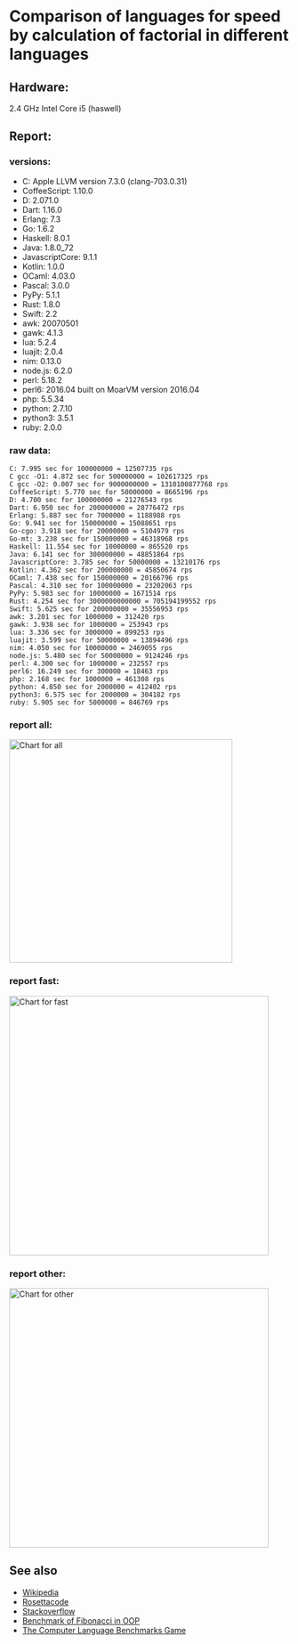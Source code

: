 Comparison of languages for speed by calculation of factorial in different languages
====================================================================================

Hardware:
---------
2.4 GHz Intel Core i5 (haswell)

Report:
-------
### versions:

  * C: Apple LLVM version 7.3.0 (clang-703.0.31)
  * CoffeeScript: 1.10.0
  * D: 2.071.0
  * Dart: 1.16.0
  * Erlang: 7.3
  * Go: 1.6.2
  * Haskell: 8.0.1
  * Java: 1.8.0_72
  * JavascriptCore: 9.1.1
  * Kotlin: 1.0.0
  * OCaml: 4.03.0
  * Pascal: 3.0.0
  * PyPy: 5.1.1
  * Rust: 1.8.0
  * Swift: 2.2
  * awk: 20070501
  * gawk: 4.1.3
  * lua: 5.2.4
  * luajit: 2.0.4
  * nim: 0.13.0
  * node.js: 6.2.0
  * perl: 5.18.2
  * perl6: 2016.04 built on MoarVM version 2016.04
  * php: 5.5.34
  * python: 2.7.10
  * python3: 3.5.1
  * ruby: 2.0.0


### raw data:

    C: 7.995 sec for 100000000 = 12507735 rps
    C gcc -O1: 4.872 sec for 500000000 = 102617325 rps
    C gcc -O2: 0.007 sec for 9000000000 = 1310100877768 rps
    CoffeeScript: 5.770 sec for 50000000 = 8665196 rps
    D: 4.700 sec for 100000000 = 21276543 rps
    Dart: 6.950 sec for 200000000 = 28776472 rps
    Erlang: 5.887 sec for 7000000 = 1188988 rps
    Go: 9.941 sec for 150000000 = 15088651 rps
    Go-cgo: 3.918 sec for 20000000 = 5104979 rps
    Go-mt: 3.238 sec for 150000000 = 46318968 rps
    Haskell: 11.554 sec for 10000000 = 865520 rps
    Java: 6.141 sec for 300000000 = 48851864 rps
    JavascriptCore: 3.785 sec for 50000000 = 13210176 rps
    Kotlin: 4.362 sec for 200000000 = 45850674 rps
    OCaml: 7.438 sec for 150000000 = 20166796 rps
    Pascal: 4.310 sec for 100000000 = 23202063 rps
    PyPy: 5.983 sec for 10000000 = 1671514 rps
    Rust: 4.254 sec for 3000000000000 = 705194199552 rps
    Swift: 5.625 sec for 200000000 = 35556953 rps
    awk: 3.201 sec for 1000000 = 312420 rps
    gawk: 3.938 sec for 1000000 = 253943 rps
    lua: 3.336 sec for 3000000 = 899253 rps
    luajit: 3.599 sec for 50000000 = 13894496 rps
    nim: 4.050 sec for 10000000 = 2469055 rps
    node.js: 5.480 sec for 50000000 = 9124246 rps
    perl: 4.300 sec for 1000000 = 232557 rps
    perl6: 16.249 sec for 300000 = 18463 rps
    php: 2.168 sec for 1000000 = 461308 rps
    python: 4.850 sec for 2000000 = 412402 rps
    python3: 6.575 sec for 2000000 = 304182 rps
    ruby: 5.905 sec for 5000000 = 846769 rps


### report all:

<img alt="Chart for all" width="401" src="https://chart.googleapis.com/chart?cht=bhs&chs=602x498&chd=t%3A102617324%2C48851863%2C46318968%2C45850674%2C35556953%2C28776472%2C23202062%2C21276543%2C20166795%2C15088650%2C13894495%2C13210175%2C12507734%2C9124245%2C8665196%2C5104978%2C2469054%2C1671514%2C1188988%2C899252%2C865520%2C846768%2C461307%2C412402%2C312420%2C304182%2C253942%2C232556&chco=4d89f9&chbh=12&chds=0,102617324.644848&chxt=x,y,r&chxl=1%3A%7Cperl%7Cgawk%7Cpython3%7Cawk%7Cpython%7Cphp%7Cruby%7CHaskell%7Clua%7CErlang%7CPyPy%7Cnim%7CGo-cgo%7CCoffeeScript%7Cnode.js%7CC%7CJavascriptCore%7Cluajit%7CGo%7COCaml%7CD%7CPascal%7CDart%7CSwift%7CKotlin%7CGo-mt%7CJava%7CC%20gcc%20-O1%7C2%3A%7C232556%20rps%7C253942%20rps%7C304182%20rps%7C312420%20rps%7C412402%20rps%7C461307%20rps%7C846768%20rps%7C865520%20rps%7C899252%20rps%7C1188988%20rps%7C1671514%20rps%7C2469054%20rps%7C5104978%20rps%7C8665196%20rps%7C9124245%20rps%7C12507734%20rps%7C13210175%20rps%7C13894495%20rps%7C15088650%20rps%7C20166795%20rps%7C21276543%20rps%7C23202062%20rps%7C28776472%20rps%7C35556953%20rps%7C45850674%20rps%7C46318968%20rps%7C48851863%20rps%7C102617324%20rps%7C0%3A%7C0%20%25%7C10%20%25%7C20%20%25%7C30%20%25%7C40%20%25%7C50%20%25%7C60%20%25%7C70%20%25%7C80%20%25%7C90%20%25%7C100%20%25">

### report fast:

<img alt="Chart for fast" width="466" src="https://chart.googleapis.com/chart?cht=bhs&chs=700x311&chd=t%3A102617324%2C48851863%2C46318968%2C45850674%2C35556953%2C28776472%2C23202062%2C21276543%2C20166795%2C15088650%2C13894495%2C13210175%2C12507734%2C9124245%2C8665196%2C5104978%2C2469054&chco=4d89f9&chbh=12&chds=0,102617324.644848&chxt=x,y,r&chxl=1%3A%7Cnim%7CGo-cgo%7CCoffeeScript%7Cnode.js%7CC%7CJavascriptCore%7Cluajit%7CGo%7COCaml%7CD%7CPascal%7CDart%7CSwift%7CKotlin%7CGo-mt%7CJava%7CC%20gcc%20-O1%7C2%3A%7C2469054%20rps%7C5104978%20rps%7C8665196%20rps%7C9124245%20rps%7C12507734%20rps%7C13210175%20rps%7C13894495%20rps%7C15088650%20rps%7C20166795%20rps%7C21276543%20rps%7C23202062%20rps%7C28776472%20rps%7C35556953%20rps%7C45850674%20rps%7C46318968%20rps%7C48851863%20rps%7C102617324%20rps%7C0%3A%7C0%20%25%7C10%20%25%7C20%20%25%7C30%20%25%7C40%20%25%7C50%20%25%7C60%20%25%7C70%20%25%7C80%20%25%7C90%20%25%7C100%20%25">

### report other:

<img alt="Chart for other" width="466" src="https://chart.googleapis.com/chart?cht=bhs&chs=700x209&chd=t%3A1671514%2C1188988%2C899252%2C865520%2C846768%2C461307%2C412402%2C312420%2C304182%2C253942%2C232556&chco=4d89f9&chbh=12&chds=0,1671514.00155404&chxt=x,y,r&chxl=1%3A%7Cperl%7Cgawk%7Cpython3%7Cawk%7Cpython%7Cphp%7Cruby%7CHaskell%7Clua%7CErlang%7CPyPy%7C2%3A%7C232556%20rps%7C253942%20rps%7C304182%20rps%7C312420%20rps%7C412402%20rps%7C461307%20rps%7C846768%20rps%7C865520%20rps%7C899252%20rps%7C1188988%20rps%7C1671514%20rps%7C0%3A%7C0%20%25%7C10%20%25%7C20%20%25%7C30%20%25%7C40%20%25%7C50%20%25%7C60%20%25%7C70%20%25%7C80%20%25%7C90%20%25%7C100%20%25">



See also
--------

  * [Wikipedia](http://en.wikipedia.org/wiki/Factorial)
  * [Rosettacode](http://rosettacode.org/wiki/Factorial)
  * [Stackoverflow](http://stackoverflow.com/questions/23930/factorial-algorithms-in-different-languages)
  * [Benchmark of Fibonacci in OOP](https://github.com/Balancer/benchmarks-fib-obj)
  * [The Computer Language Benchmarks Game](http://benchmarksgame.alioth.debian.org)
